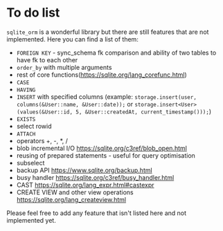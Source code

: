 # To do list

`sqlite_orm` is a wonderful library but there are still features that are not implemented. Here you can find a list of them:

* `FOREIGN KEY` - sync_schema fk comparison and ability of two tables to have fk to each other
* `order_by` with multiple arguments
* rest of core functions(https://sqlite.org/lang_corefunc.html)
* `CASE`
* `HAVING`
* `INSERT` with specified columns (example: `storage.insert(user, columns(&User::name, &User::date));` or `storage.insert<User>(values(&User::id, 5, &User::createdAt, current_timestamp()));`)
* `EXISTS`
* select rowid
* `ATTACH`
* operators +, -, *, /
* blob incremental I/O https://sqlite.org/c3ref/blob_open.html
* reusing of prepared statements - useful for query optimisation
* subselect
* backup API https://www.sqlite.org/backup.html
* busy handler https://sqlite.org/c3ref/busy_handler.html
* CAST https://sqlite.org/lang_expr.html#castexpr
* CREATE VIEW and other view operations https://sqlite.org/lang_createview.html

Please feel free to add any feature that isn't listed here and not implemented yet.
